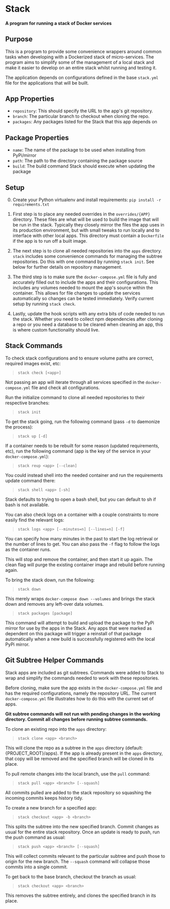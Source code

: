 # Stack

#### A program for running a stack of Docker services

## Purpose

This is a program to provide some convenience wrappers around common tasks
when developing with a Dockerized stack of micro-services. The program aims
to simplify some of the management of a local stack and make it easier to
develop on an entire stack whilst running and testing it.

The application depends on configurations defined in the base `stack.yml`
file for the applications that will be built.

## App Properties

- `repository`: This should specify the URL to the app's git repository.
- `branch`: The particular branch to checkout when cloning the repo.
- `packages`: Any packages listed for the Stack that this app depends on

## Package Properties

- `name`: The name of the package to be used when installing from PyPi/mirror
- `path`: The path to the directory containing the package source
- `build`: The build command Stack should execute when updating the package

## Setup

0. Create your Python virtualenv and install requirements:
`pip install -r requirements.txt`

1. First step is to place any needed overrides in the `overrides/{APP}`
directory. These files are what will be used to build the image that
will be run in the stack. Typically they closely mirror the files
the app uses in its production environment, but with small tweaks to
run locally and to interface with other local apps. This directory
must contain a `Dockerfile` if the app is to run off a built image.

2. The next step is to clone all needed repositories into the `apps` directory.
`stack` includes some convenience commands for managing the subtree
repositories. Do this with one command by running `stack init`.
See below for further details on repository management.

3. The third step is to make sure the `docker-compose.yml` file is fully
and accurately filled out to include the apps and their configurations.
This includes any volumes needed to mount the app's source within the
container. This allows for file changes to update the services
automatically so changes can be tested immediately. Verify current setup
by running `stack check`.

4. Lastly, update the hook scripts with any extra bits of code
needed to run the stack. Whether you need to collect npm
dependencies after cloning a repo or you need a database to
be cleared when cleaning an app, this is where custom functionality
should live.

## Stack Commands

To check stack configurations and to ensure volume paths are correct,
required images exist, etc:

> `stack check [<app>]`

Not passing an app will iterate through all services specified in the
`docker-compose.yml` file and check all configurations.

Run the initialize command to clone all needed repositories to their
respective branches:

> `stack init`

To get the stack going, run the following command (pass `-d` to daemonize
the process):

> `stack up [-d]`

If a container needs to be rebuilt for some reason (updated requirements, etc),
run the following command (app is the key of the service in your `docker-compose.yml`):

> `stack reup <app> [--clean]`

You could instead shell into the needed container and run the requirements
update command there:

> `stack shell <app> [-sh]`

Stack defaults to trying to open a bash shell, but you can default to
sh if bash is not available.

You can also check logs on a container with a couple constraints to more
easily find the relevant logs:

> `stack logs <app> [--minutes=n] [--lines=n] [-f]`

You can specify how many minutes in the past to start the log retrieval
or the number of lines to get. You can also pass the `-f` flag to follow
the logs as the container runs.

This will stop and remove the container, and then start it up again. The clean
flag will purge the existing container image and rebuild before running again.

To bring the stack down, run the following:

> `stack down`

This merely wraps `docker-compose down --volumes` and brings the stack down
and removes any left-over data volumes.

> `stack packages [package]`

This command will attempt to build and upload the package to the PyPi
mirror for use by the apps in the Stack. Any apps that were marked
as dependent on this package will trigger a reinstall of that
package automatically when a new build is successfully registered with
the local PyPi mirror.


## Git Subtree Helper Commands

Stack apps are included as git subtrees. Commands were added to Stack to
wrap and simplify the commands needed to work with these repositories.

Before cloning, make sure the app exists in the `docker-compose.yml` file
and has the required configurations, namely the repository URL. The current
`docker-compose.yml` file illustrates how to do this with the current set
of apps.

**Git subtree commands will not run with pending changes in the working
directory. Commit all changes before running subtree commands.**

To clone an existing repo into the `apps` directory:

> `stack clone <app> <branch>`

This will clone the repo as a subtree in the `apps` directory
(default: {PROJECT_ROOT}/apps). If the app is already present in the
`apps` directory, that copy will be removed and the specified branch
will be cloned in its place.

To pull remote changes into the local branch, use the `pull` command:

> `stack pull <app> <branch> [--squash]`

All commits pulled are added to the stack repository so squashing
the incoming commits keeps history tidy.

To create a new branch for a specified app:

> `stack checkout <app> -b <branch>`

This splits the subtree into the new specified branch. Commit changes
as usual for the entire stack repository. Once an update is ready to push,
run the push command as usual:

> `stack push <app> <branch> [--squash]`

This will collect commits relevant to the particular subtree and push those
to origin for the new branch. The `--squash` command will collapse those
commits into a single commit.

To get back to the base branch, checkout the branch as usual:

> `stack checkout <app> <branch>`

This removes the subtree entirely, and clones the specified branch in
its place.

